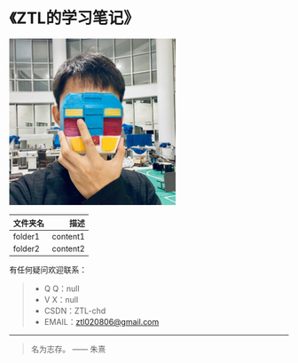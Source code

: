 # 《ZTL的学习笔记》
<img src="/ProfilePicture.jpg" width="300px">

| 文件夹名          | 描述  |
| --------          | -----:  |
| folder1           | content1 |
| folder2           | content2   |

有任何疑问欢迎联系：
> * Q  Q：null
> * V  X：null
> * CSDN：ZTL-chd
> * EMAIL：ztl020806@gmail.com

------
> 名为志存。 —— 朱熹

